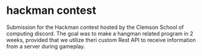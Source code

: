 # hackman contest
 Submission for the Hackman contest hosted by the Clemson School of computing discord. The goal was to make a hangman related program in 2 weeks, provided that we utilize theri custom Rest API to receive information from a server during gameplay. 

